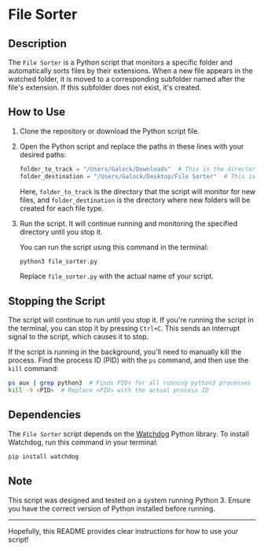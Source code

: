 # File Sorter

## Description
The `File Sorter` is a Python script that monitors a specific folder and automatically sorts files by their extensions. When a new file appears in the watched folder, it is moved to a corresponding subfolder named after the file's extension. If this subfolder does not exist, it's created. 

## How to Use
1. Clone the repository or download the Python script file.

2. Open the Python script and replace the paths in these lines with your desired paths:
   ```python
   folder_to_track = "/Users/Galock/Downloads"  # This is the directory you are monitoring
   folder_destination = "/Users/Galock/Desktop/File Sorter"  # This is where new folders for each file type will be created
   ```
   Here, `folder_to_track` is the directory that the script will monitor for new files, and `folder_destination` is the directory where new folders will be created for each file type.

3. Run the script. It will continue running and monitoring the specified directory until you stop it. 

   You can run the script using this command in the terminal:
   ```bash
   python3 file_sorter.py
   ```
   Replace `file_sorter.py` with the actual name of your script.

## Stopping the Script
The script will continue to run until you stop it. If you're running the script in the terminal, you can stop it by pressing `Ctrl+C`. This sends an interrupt signal to the script, which causes it to stop. 

If the script is running in the background, you'll need to manually kill the process. Find the process ID (PID) with the `ps` command, and then use the `kill` command:
```bash
ps aux | grep python3  # Finds PIDs for all running python3 processes
kill -9 <PID>  # Replace <PID> with the actual process ID
```

## Dependencies
The `File Sorter` script depends on the [Watchdog](https://pypi.org/project/watchdog/) Python library. To install Watchdog, run this command in your terminal:
```bash
pip install watchdog
```

## Note
This script was designed and tested on a system running Python 3. Ensure you have the correct version of Python installed before running.

---

Hopefully, this README provides clear instructions for how to use your script!
